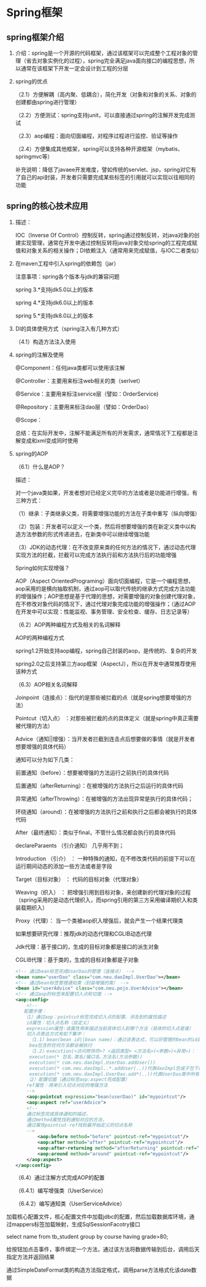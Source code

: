 # Spring框架

## spring框架介绍

1. 介绍：spring是一个开源的代码框架，通过该框架可以完成整个工程对象的管理（省去对象实例化的过程），spring完全满足java面向接口的编程思想，所以通常在该框架下开发一定会设计到工程的分层

2. spring的优点

   （2.1）方便解耦（高内聚、低耦合），简化开发（对象和对象的关系、对象的创建都由spring进行管理）

   （2.2）方便测试：spring支持junit，可以直接通过spring的注解开发完成测试

   （2.3）aop编程：面向切面编程，对程序过程进行监控、验证等操作

   （2.4）方便集成其他框架，spring可以支持各种开源框架（mybatis、springmvc等）

   补充说明：降低了javaee开发难度，譬如传统的servlet、jsp，spring对它有了自己的api封装，开发者只需要完成某些标签的引用就可以实现以往相同的功能

## spring的核心技术应用

1. 描述：

   IOC（Inverse Of Control）控制反转，spring通过控制反转，对java对象的创建实现管理，通常在开发中通过控制反转将java对象交给spring的工程完成赋值和对象关系的相关操作；DI依赖注入（通常用来完成赋值，与IOC二者类似）

2. 在maven工程中引入spring的依赖包（jar）

   注意事项：spring各个版本与jdk的兼容问题

   spring 3.*支持jdk5.0以上的版本

   spring 4.*支持jdk6.0以上的版本

   spring 5.*支持jdk8.0以上的版本

4. DI的具体使用方式（spring注入有几种方式）

   （4.1）构造方法注入使用

5. spring的注解及使用

   @Component：任何java类都可以使用该注解

   @Controller：主要用来标注web相关的类（serlvet）

   @Service：主要用来标注service层（譬如：OrderService)

   @Repository：主要用来标注dao层（譬如：OrderDao）

   @Scope：

   总结：在实际开发中，注解不能满足所有的开发需求，通常情况下工程都是注解变成和xml变成同时使用

6. spring的AOP

   （6.1）什么是AOP？

   描述：

   对一个java类如果，开发者想对已经定义完毕的方法或者是功能进行增强，有三种方式：

   （1）继承：子类继承父类，将需要增强功能的方法在子类中重写（纵向增强）

   （2）包装：开发者可以定义一个类，然后将想要增强的类在新定义类中以构造方法参数的形式传递进去，在新类中可以继续增强功能

   （3）JDK的动态代理：在不改变原来类的任何方法的情况下，通过动态代理实现方法的拦截，拦截可以完成方法执行前和方法执行后的功能增强

   Spring如何实现增强？

   AOP（Aspect OrientedPrograming）面向切面编程，它是一个编程思想，aop采用的是横向抽取机制，通过aop可以取代传统的继承方式完成方法功能的增强操作；AOP思想是基于代理的思想，对需要增强的对象创建代理对象，在不修改对象代码的情况下，通过代理对象完成功能的增强操作；（通过AOP在开发中可以实现：性能监视、事务管理、安全检查、缓存、日志记录等）

   （6.2）AOP两种编程方式及相关的名词解释

   AOP的两种编程方式

   spring1.2开始支持aop编程，spring自己封装的aop，是传统的、复杂的开发

   spring2.0之后支持第三方aop框架（AspectJ），所以在开发中通常推荐使用该种方式

   （6.3）AOP相关名词解释

   Joinpoint（连接点）：指代的是那些被拦截的点（就是spring想要增强的方法）

   Pointcut（切入点） ：对那些被拦截的点的具体定义（就是spring中真正需要被代理的方法）

   Advice（通知||增强）：当开发者拦截到连击点后想要做的事情（就是开发者想要增强的具体代码）

   通知可以分为如下几类：

   前置通知（before）：想要被增强的方法运行之前执行的具体代码

   后置通知（afterReturning）：在被增强的方法执行之后运行的具体代码

   异常通知（afterThrowing）：在被增强的方法出现异常是执行的具体代码；

   环绕通知（around）：在被增强的方法执行之前和执行之后都会被执行的具体代码

   After（最终通知）：类似于final，不管什么情况都会执行的具体代码

   declareParaents （引介通知） 几乎用不到；

   

   Introduction （引介） ： 一种特殊的通知，在不修改类代码的前提下可以在运行期间动态的添加一些方法或者是字段

   Target（目标对象） ： 代码的目标对象（代理对象）

   Weaving（织入） ： 把增强引用到目标对象，来创建新的代理对象的过程（spring采用的是动态代理织入，而spring引用的第三方采用编译期织入和类装载期织入）

   Proxy（代理）： 当一个类被aop织入增强后，就会产生一个结果代理类

   如果想要研究代理：推荐jdk的动态代理和CGLIB动态代理

   Jdk代理：基于接口的，生成的目标对象都是接口的派生对象

   CGLIB代理：基于类的，生成的目标对象都是子对象

   ~~~xml
   <!-- 通过bean标签完成UserDao的管理（连接点） -->
   <bean name="userDao" class="com.neu.daoImpl.UserDao"></bean>
   <!-- 通过bean标签管理通知类（封装增强的类） -->
   <bean id="userAdvice" class="com.neu.pojo.UserAdvice"></bean>
   <!-- 通过aop的标签来配置切入点和切面 -->
   <aop:config>
       <!-- 
      配置步骤：
      （1）通过aop：pointcut标签完成切入点的配置，涉及到的属性描述
       id属性：切入点名称（自定义）
       expression属性:该属性用来描述当前具体切入到哪个方法（具体的切入点是谁）
       切入点表达方式有如下集中：
        （1.1）bean(bean id||bean name)：通过该表达式，可以将管理的bean的id属性值或name属性值配置到切入点中
        bea包含的任何方法都会被执行
        （1.2）execution(<访问修饰符>? <返回类型> <方法名>(<参数>)<异常>)：
        execution(* 包名.类名/接口名.方法名(方法参数))
        execution(* com.neu.daoImpl.UserDao.addUser())
        execution(* com.neu.daoImpl..*.addUser(..))代表daoImpl包或子包下的任何类中addUser方法，参数任意
        execution(* com.neu.daoImpl.UserDao.add*(..))代表UserDao类中所有add开头的方法，参数任意
       （2）配置切面（通过标签aop:aspect完成配置）
       ref属性：用来引入切点对应的增强方法
       -->
       <aop:pointcut expression="bean(userDao)" id="mypointcut"/>
       <aop:aspect ref="userAdvice">
       <!-- 
       通过标签完成具体通知的描述，
       通过method属性找到通知对应的方法，
       通过属性pointcut-ref找到最开始定义的切点名称
       -->
           <aop:before method="before" pointcut-ref="mypointcut"/>
           <aop:after method="after" pointcut-ref="mypointcut"/>
           <aop:after-returning method="afterReturning" pointcut-ref="mypointcut"/>
           <aop:around method="around" pointcut-ref="mypointcut"/>
       </aop:aspect>
   </aop:config>
   ~~~

   （6.4）通过注解方式完成AOP的配置

   （6.4.1）编写增强类（UserService）

   （6.4.2）编写通知类（UserServiceAdvice）

加载核心配置文件，核心配置文件中加载jdbc的配置，然后加载数据库环境，通过mappers标签加载映射，生成SqlSessionFacotry接口

select name from tb_student group by course having grade>80;

给按钮加点击事件，事件绑定一个方法，通过该方法将数据传输到后台，调用后天指定方法并返回结果

通过SimpleDateFormat类的构造方法指定格式，调用parse方法格式化该date数据


